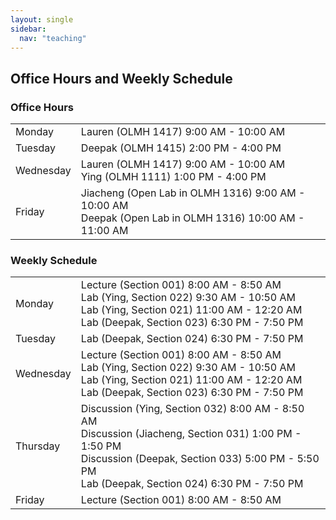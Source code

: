 ```yaml
---
layout: single
sidebar:
  nav: "teaching"
---
```


## Office Hours and Weekly Schedule
### Office Hours
<table>
  <tbody>

  <tr><td>Monday</td><td> Lauren (OLMH 1417) 9:00 AM - 10:00 AM </td></tr>  
  <tr><td>Tuesday</td><td> Deepak (OLMH 1415) 2:00 PM - 4:00 PM </td></tr>
  <tr><td>Wednesday</td><td> Lauren (OLMH 1417) 9:00 AM - 10:00 AM <br> Ying (OLMH 1111) 1:00 PM - 4:00 PM </td></tr>
  <tr><td>Friday</td><td> Jiacheng (Open Lab in OLMH 1316) 9:00 AM - 10:00 AM <br> 
                          Deepak (Open Lab in OLMH 1316) 10:00 AM - 11:00 AM </td></tr>
  
</tbody>
</table>

### Weekly Schedule
<table>
  <tbody>

  <tr><td>Monday</td><td> Lecture (Section 001) 8:00 AM - 8:50 AM <br> 
                          Lab (Ying, Section 022) 9:30 AM - 10:50 AM <br>
                          Lab (Ying, Section 021) 11:00 AM - 12:20 AM <br> 
                          Lab (Deepak, Section 023) 6:30 PM - 7:50 PM </td></tr>  
  <tr><td>Tuesday</td><td> Lab (Deepak, Section 024) 6:30 PM - 7:50 PM </td></tr>
  <tr><td>Wednesday</td><td> Lecture (Section 001) 8:00 AM - 8:50 AM <br> 
                          Lab (Ying, Section 022) 9:30 AM - 10:50 AM <br>
                          Lab (Ying, Section 021) 11:00 AM - 12:20 AM <br> 
                          Lab (Deepak, Section 023) 6:30 PM - 7:50 PM </td></tr>
  <tr><td>Thursday</td><td> Discussion (Ying, Section 032) 8:00 AM - 8:50 AM <br>
                          Discussion (Jiacheng, Section 031) 1:00 PM - 1:50 PM <br>
                          Discussion (Deepak, Section 033) 5:00 PM - 5:50 PM <br>
                          Lab (Deepak, Section 024) 6:30 PM - 7:50 PM </td></tr>
  <tr><td>Friday</td><td> Lecture (Section 001) 8:00 AM - 8:50 AM  </td></tr>
  
</tbody>
</table>
